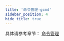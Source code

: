 ```yaml
---
title: '命令管理-gcmd'
sidebar_position: 4
hide_title: true
---
```


具体请参考章节： [命令管理](output/goframe-v2.6-md/核心组件/命令管理)